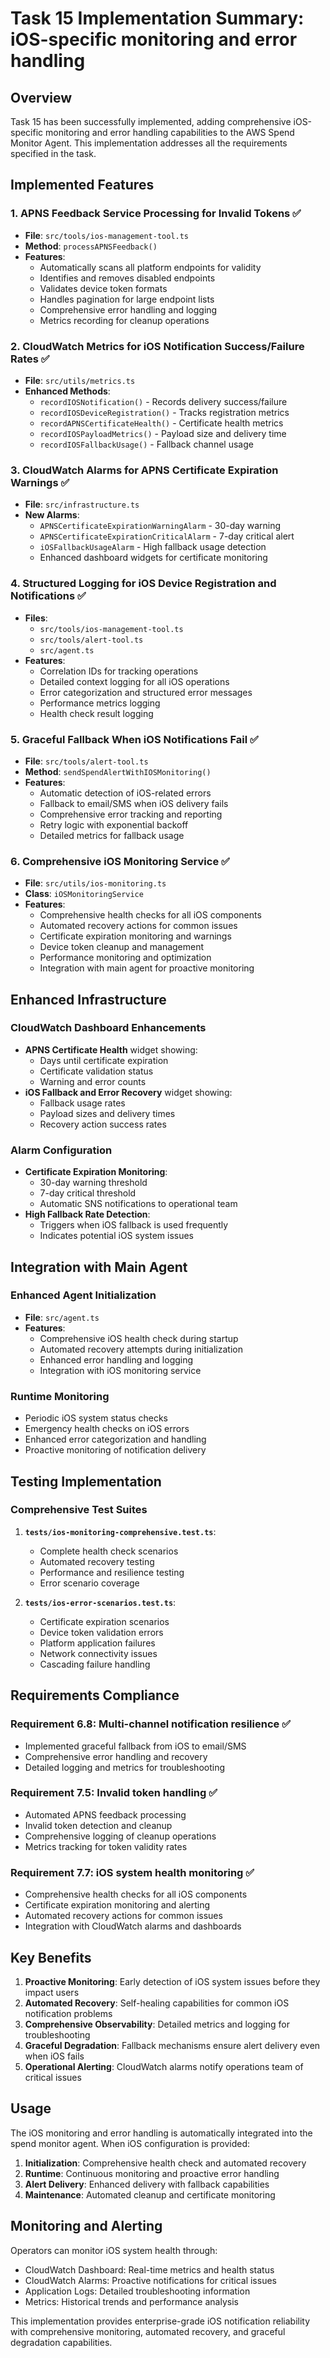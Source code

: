# Task 15 Implementation Summary: iOS-specific monitoring and error handling

## Overview
Task 15 has been successfully implemented, adding comprehensive iOS-specific monitoring and error handling capabilities to the AWS Spend Monitor Agent. This implementation addresses all the requirements specified in the task.

## Implemented Features

### 1. APNS Feedback Service Processing for Invalid Tokens ✅
- **File**: `src/tools/ios-management-tool.ts`
- **Method**: `processAPNSFeedback()`
- **Features**:
  - Automatically scans all platform endpoints for validity
  - Identifies and removes disabled endpoints
  - Validates device token formats
  - Handles pagination for large endpoint lists
  - Comprehensive error handling and logging
  - Metrics recording for cleanup operations

### 2. CloudWatch Metrics for iOS Notification Success/Failure Rates ✅
- **File**: `src/utils/metrics.ts`
- **Enhanced Methods**:
  - `recordIOSNotification()` - Records delivery success/failure
  - `recordIOSDeviceRegistration()` - Tracks registration metrics
  - `recordAPNSCertificateHealth()` - Certificate health metrics
  - `recordIOSPayloadMetrics()` - Payload size and delivery time
  - `recordIOSFallbackUsage()` - Fallback channel usage

### 3. CloudWatch Alarms for APNS Certificate Expiration Warnings ✅
- **File**: `src/infrastructure.ts`
- **New Alarms**:
  - `APNSCertificateExpirationWarningAlarm` - 30-day warning
  - `APNSCertificateExpirationCriticalAlarm` - 7-day critical alert
  - `iOSFallbackUsageAlarm` - High fallback usage detection
  - Enhanced dashboard widgets for certificate monitoring

### 4. Structured Logging for iOS Device Registration and Notifications ✅
- **Files**: 
  - `src/tools/ios-management-tool.ts`
  - `src/tools/alert-tool.ts`
  - `src/agent.ts`
- **Features**:
  - Correlation IDs for tracking operations
  - Detailed context logging for all iOS operations
  - Error categorization and structured error messages
  - Performance metrics logging
  - Health check result logging

### 5. Graceful Fallback When iOS Notifications Fail ✅
- **File**: `src/tools/alert-tool.ts`
- **Method**: `sendSpendAlertWithIOSMonitoring()`
- **Features**:
  - Automatic detection of iOS-related errors
  - Fallback to email/SMS when iOS delivery fails
  - Comprehensive error tracking and reporting
  - Retry logic with exponential backoff
  - Detailed metrics for fallback usage

### 6. Comprehensive iOS Monitoring Service ✅
- **File**: `src/utils/ios-monitoring.ts`
- **Class**: `iOSMonitoringService`
- **Features**:
  - Comprehensive health checks for all iOS components
  - Automated recovery actions for common issues
  - Certificate expiration monitoring and warnings
  - Device token cleanup and management
  - Performance monitoring and optimization
  - Integration with main agent for proactive monitoring

## Enhanced Infrastructure

### CloudWatch Dashboard Enhancements
- **APNS Certificate Health** widget showing:
  - Days until certificate expiration
  - Certificate validation status
  - Warning and error counts
- **iOS Fallback and Error Recovery** widget showing:
  - Fallback usage rates
  - Payload sizes and delivery times
  - Recovery action success rates

### Alarm Configuration
- **Certificate Expiration Monitoring**:
  - 30-day warning threshold
  - 7-day critical threshold
  - Automatic SNS notifications to operational team
- **High Fallback Rate Detection**:
  - Triggers when iOS fallback is used frequently
  - Indicates potential iOS system issues

## Integration with Main Agent

### Enhanced Agent Initialization
- **File**: `src/agent.ts`
- **Features**:
  - Comprehensive iOS health check during startup
  - Automated recovery attempts during initialization
  - Enhanced error handling and logging
  - Integration with iOS monitoring service

### Runtime Monitoring
- Periodic iOS system status checks
- Emergency health checks on iOS errors
- Enhanced error categorization and handling
- Proactive monitoring of notification delivery

## Testing Implementation

### Comprehensive Test Suites
1. **`tests/ios-monitoring-comprehensive.test.ts`**:
   - Complete health check scenarios
   - Automated recovery testing
   - Performance and resilience testing
   - Error scenario coverage

2. **`tests/ios-error-scenarios.test.ts`**:
   - Certificate expiration scenarios
   - Device token validation errors
   - Platform application failures
   - Network connectivity issues
   - Cascading failure handling

## Requirements Compliance

### Requirement 6.8: Multi-channel notification resilience ✅
- Implemented graceful fallback from iOS to email/SMS
- Comprehensive error handling and recovery
- Detailed logging and metrics for troubleshooting

### Requirement 7.5: Invalid token handling ✅
- Automated APNS feedback processing
- Invalid token detection and cleanup
- Comprehensive logging of cleanup operations
- Metrics tracking for token validity rates

### Requirement 7.7: iOS system health monitoring ✅
- Comprehensive health checks for all iOS components
- Certificate expiration monitoring and alerting
- Automated recovery actions for common issues
- Integration with CloudWatch alarms and dashboards

## Key Benefits

1. **Proactive Monitoring**: Early detection of iOS system issues before they impact users
2. **Automated Recovery**: Self-healing capabilities for common iOS notification problems
3. **Comprehensive Observability**: Detailed metrics and logging for troubleshooting
4. **Graceful Degradation**: Fallback mechanisms ensure alert delivery even when iOS fails
5. **Operational Alerting**: CloudWatch alarms notify operations team of critical issues

## Usage

The iOS monitoring and error handling is automatically integrated into the spend monitor agent. When iOS configuration is provided:

1. **Initialization**: Comprehensive health check and automated recovery
2. **Runtime**: Continuous monitoring and proactive error handling
3. **Alert Delivery**: Enhanced delivery with fallback capabilities
4. **Maintenance**: Automated cleanup and certificate monitoring

## Monitoring and Alerting

Operators can monitor iOS system health through:
- CloudWatch Dashboard: Real-time metrics and health status
- CloudWatch Alarms: Proactive notifications for critical issues
- Application Logs: Detailed troubleshooting information
- Metrics: Historical trends and performance analysis

This implementation provides enterprise-grade iOS notification reliability with comprehensive monitoring, automated recovery, and graceful degradation capabilities.